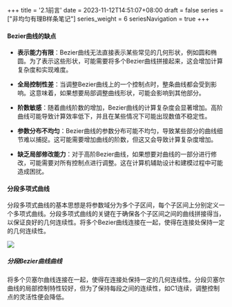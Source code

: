 +++
title = '2.1前言'
date = 2023-11-12T14:51:07+08:00
draft = false
series = ["非均匀有理B样条笔记"]
series_weight = 6
seriesNavigation = true
+++

#### Bezier曲线的缺点
- **表示能力有限**：Bezier曲线无法直接表示某些常见的几何形状，例如圆和椭圆。为了表示这些形状，可能需要将多个Bezier曲线拼接起来，这会增加计算复杂度和实现难度。
- **全局控制性差**：当调整Bezier曲线上的一个控制点时，整条曲线都会受到影响。这意味着，如果想要局部调整曲线形状，可能会影响到其他部分。

- **阶数敏感**：随着曲线阶数的增加，Bezier曲线的计算复杂度会显著增加。高阶曲线可能导致计算效率低下，并且在某些情况下可能出现数值不稳定性。

- **参数分布不均匀**：Bezier曲线的参数分布可能不均匀，导致某些部分的曲线细节难以捕捉。这可能需要增加曲线的阶数，但这又会导致计算复杂度增加。

- **缺乏局部修改能力**：对于高阶Bezier曲线，如果想要对曲线的一部分进行修改，可能需要对所有控制点进行调整。这在计算机辅助设计和建模过程中可能造成困扰。
#### 分段多项式曲线
分段多项式曲线的基本思想是将参数域分为多个子区间，每个子区间上分别定义一个多项式曲线。分段多项式曲线的关键在于确保各个子区间之间的曲线拼接得当，以保证良好的几何连续性。将多个Bezier曲线连接在一起，使得在连接处保持一定的几何连续性。

![](/Nurbs/1682167008358.jpg)
##### 分段Bezier曲线曲线
将多个贝塞尔曲线连接在一起，使得在连接处保持一定的几何连续性。分段贝塞尔曲线的局部控制特性较好，但为了保持每段之间的连续性，如C1连续，调整控制点的灵活性便会降低。